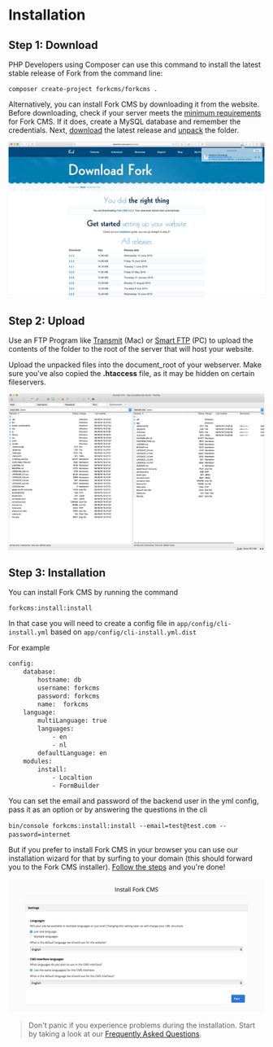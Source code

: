 # Installation

## Step 1: Download

PHP Developers using Composer can use this command to install the latest stable release of Fork from the command line:

    composer create-project forkcms/forkcms .

Alternatively, you can install Fork CMS by downloading it from the website.
Before downloading, check if your server meets the [minimum requirements](03.%20minimum_requirements.md) for
Fork CMS. If it does, create a MySQL database and remember the credentials. Next,
[download](http://www.fork-cms.com/download) the latest release and
[unpack](http://en.wikipedia.org/wiki/Tar_%28file_format%29) the folder.

![Download started](./assets/started_download.png)

## Step 2: Upload

Use an FTP Program like [Transmit](http://www.panic.com/transmit/) (Mac) or [Smart FTP](http://www.smartftp.com/)
(PC) to upload the contents of the folder to the root of the server that will host your website.

Upload the unpacked files into the document_root of your webserver. Make sure you've also copied the
**.htaccess** file, as it may be hidden on certain fileservers.

![Upload started](./assets/started_upload.png)

## Step 3: Installation

You can install Fork CMS by running the command

    forkcms:install:install

In that case you will need to create a config file in `app/config/cli-install.yml` based on `app/config/cli-install.yml.dist`

For example

    config:
        database:
            hostname: db
            username: forkcms
            password: forkcms
            name:  forkcms
        language:
            multiLanguage: true
            languages:
                - en
                - nl
            defaultLanguage: en
        modules:
            install:
                - Localtion
                - FormBuilder

You can set the email and password of the backend user in the yml config, pass it as an option or by answering the questions in the cli

`bin/console forkcms:install:install --email=test@test.com --password=internet`

But if you prefer to install Fork CMS in your browser you can use our installation wizard for that by surfing to your domain (this should forward you to the Fork CMS installer).
[Follow the steps](02.%20installation_wizard.md) and you're done!

![Installation started](./assets/started_install.png)

> Don't panic if you experience problems during the installation. Start by taking a look at our
[Frequently Asked Questions](08.%20faq.md).
